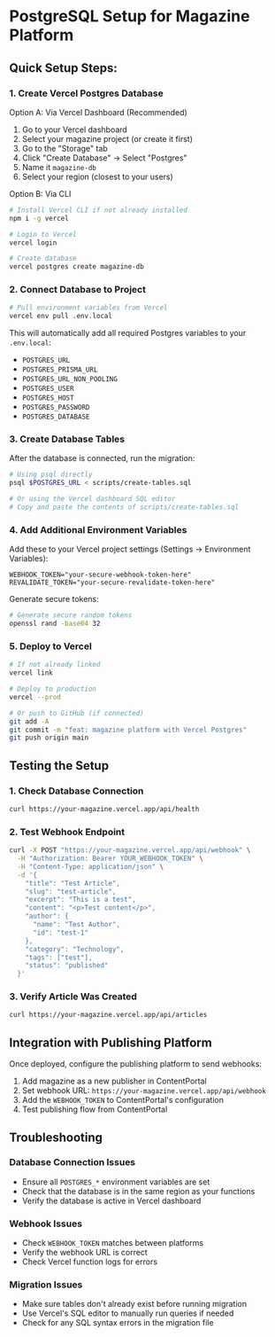 # PostgreSQL Setup for Magazine Platform

## Quick Setup Steps:

### 1. Create Vercel Postgres Database

Option A: Via Vercel Dashboard (Recommended)
1. Go to your Vercel dashboard
2. Select your magazine project (or create it first)
3. Go to the "Storage" tab
4. Click "Create Database" → Select "Postgres"
5. Name it `magazine-db`
6. Select your region (closest to your users)

Option B: Via CLI
```bash
# Install Vercel CLI if not already installed
npm i -g vercel

# Login to Vercel
vercel login

# Create database
vercel postgres create magazine-db
```

### 2. Connect Database to Project  
```bash
# Pull environment variables from Vercel
vercel env pull .env.local
```

This will automatically add all required Postgres variables to your `.env.local`:
- `POSTGRES_URL`
- `POSTGRES_PRISMA_URL`
- `POSTGRES_URL_NON_POOLING`
- `POSTGRES_USER`
- `POSTGRES_HOST`
- `POSTGRES_PASSWORD`
- `POSTGRES_DATABASE`

### 3. Create Database Tables

After the database is connected, run the migration:

```bash
# Using psql directly
psql $POSTGRES_URL < scripts/create-tables.sql

# Or using the Vercel dashboard SQL editor
# Copy and paste the contents of scripts/create-tables.sql
```

### 4. Add Additional Environment Variables

Add these to your Vercel project settings (Settings → Environment Variables):

```env
WEBHOOK_TOKEN="your-secure-webhook-token-here"
REVALIDATE_TOKEN="your-secure-revalidate-token-here"
```

Generate secure tokens:
```bash
# Generate secure random tokens
openssl rand -base64 32
```

### 5. Deploy to Vercel

```bash
# If not already linked
vercel link

# Deploy to production
vercel --prod

# Or push to GitHub (if connected)
git add -A
git commit -m "feat: magazine platform with Vercel Postgres"
git push origin main
```

## Testing the Setup

### 1. Check Database Connection
```bash
curl https://your-magazine.vercel.app/api/health
```

### 2. Test Webhook Endpoint
```bash
curl -X POST "https://your-magazine.vercel.app/api/webhook" \
  -H "Authorization: Bearer YOUR_WEBHOOK_TOKEN" \
  -H "Content-Type: application/json" \
  -d '{
    "title": "Test Article",
    "slug": "test-article",
    "excerpt": "This is a test",
    "content": "<p>Test content</p>",
    "author": {
      "name": "Test Author",
      "id": "test-1"
    },
    "category": "Technology",
    "tags": ["test"],
    "status": "published"
  }'
```

### 3. Verify Article Was Created
```bash
curl https://your-magazine.vercel.app/api/articles
```

## Integration with Publishing Platform

Once deployed, configure the publishing platform to send webhooks:

1. Add magazine as a new publisher in ContentPortal
2. Set webhook URL: `https://your-magazine.vercel.app/api/webhook`
3. Add the `WEBHOOK_TOKEN` to ContentPortal's configuration
4. Test publishing flow from ContentPortal

## Troubleshooting

### Database Connection Issues
- Ensure all `POSTGRES_*` environment variables are set
- Check that the database is in the same region as your functions
- Verify the database is active in Vercel dashboard

### Webhook Issues
- Check `WEBHOOK_TOKEN` matches between platforms
- Verify the webhook URL is correct
- Check Vercel function logs for errors

### Migration Issues
- Make sure tables don't already exist before running migration
- Use Vercel's SQL editor to manually run queries if needed
- Check for any SQL syntax errors in the migration file